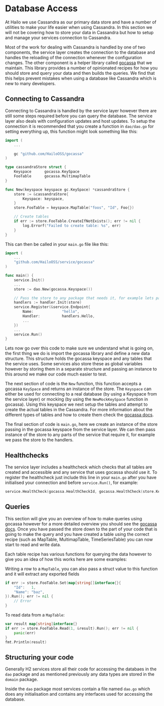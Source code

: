 # Database Access

At Hailo we use Cassandra as our primary data store and have a number of utilities to make your life easier when using Cassandra. In this section we will not be covering how to store your data in Cassandra but how to setup and manage your services connection to Cassandra.

Most of the work for dealing with Cassandra is handled by one of two components, the service layer creates the connection to the database and handles the reloading of the connection whenever the configuration changes. The other component is a helper library called [gocassa](https://github.com/HailoOSS/gocassa) that we maintain. This library provides a number of opinionated recipes for how you should store and query your data and then builds the queries. We find that this helps prevent mistakes when using a database like Cassandra which is new to many developers.

## Connecting to Cassandra

Connecting to Cassandra is handled by the service layer however there are still some steps required before you can query the database. The service layer also deals with configuration updates and host updates. To setup the connection it is recommended that you create a function in `dao/dao.go` for setting everything up, this function might look something like this:

```go
import (
    ...

    gc "github.com/HailoOSS/gocassa"
)

type cassandraStore struct {
    Keyspace      gocassa.KeySpace
    FooTable      gocassa.MultimapTable
}

func New(keyspace keyspace gc.KeySpace) *cassandraStore {
    store := &cassandraStore{
        Keyspace: keyspace,
    }
    store.FooTable = keyspace.MapTable("foos", "Id", Foo{})

    // Create tables
    if err := store.FooTable.CreateIfNotExists(); err != nil {
        log.Errorf("Failed to create table: %s", err)
    }
}
```

This can then be called in your `main.go` file like this:

```go
import (
    ...
    "github.com/HailoOSS/service/gocassa"
)

func main() {
    service.Init()
    ...
    store := dao.New(gocassa.Keyspace())

    // Pass the store to any package that needs it, for example lets pass the store to our handlers
    handlers := handler.Init(store)
    service.Register(&service.Endpoint{
        Name:             "hello",
        Handler:          handlers.Hello,
        ...
    })
    ...
    service.Run()
}
```

Lets now go over this code to make sure we understand what is going on, the first thing we do is import the gocassa library and define a new data structure. This structure holds the gocassa keyspace and any tables that the service uses. Some services also store these as global variables however by storing them in a separate structure and passing an instance to this around we make our code much easier to test.

The next section of code is the `New` function, this function accepts a gocassa `KeySpace` and returns an instance of the store. The `Keyspace` can either be used for connecting to a real database (by using a Keyspace from the service layer) or mocking (by using the `NewMockKeySpace` function in gocassa). Using this keyspace we next setup the tables and attempt to create the actual tables in the Cassandra. For more information about the different types of tables and how to create them check the [gocassa docs](https://github.com/HailoOSS/gocassa).

The final section of code is `main.go`, here we create an instance of the store passing in the gocassa keyspace from the service layer. We can then pass instance of the store to any parts of the service that require it, for example we pass the store to the handlers.

## Healthchecks

The service layer includes a healthcheck which checks that all tables are created and accessible and any service that uses gocassa should use it. To register the healthcheck just include this line in your `main.go` after you have initialised your connection and before `service.Run()`, for example:

```go
service.HealthCheck(gocassa.HealthCheckId, gocassa.HealthCheck(store.Keyspace, store.FooTable, store.BarTable, ...))
```

## Queries

This section will give you an overview of how to make queries using gocassa however for a more detailed overview you should see the [gocassa docs](https://github.com/HailoOSS/gocassa). Once you have passed the store down to the part of your code that is going to make the query and you have created a table using the correct recipe (such as MapTable, MultimapTable, TimeSeriesTable) you can now start to read and write data.

Each table recipe has various functions for querying the data however to give you an idea of how this works here are some examples:

Writing a row to a `MapTable`, you can also pass a struct value to this function and it will extract any exported fields
```go
if err := store.FooTable.Set(map[string[]interface{}{
    "Id":   1,
    "Name": "baz",
}).Run(); err != nil {
    // Error
}
```

To read data from a `MapTable`:

```go
var result map[string]interface{}
if err := store.FooTable.Read(1, &result).Run(); err != nil {
    panic(err)
}
fmt.Println(result)
```

## Structuring your code 

Generally H2 services store all their code for accessing the databaes in the `dao` package and as mentioned previously any data types are stored in the `domain` package.

Inside the `dao` package most services contain a file named `dao.go` which does any initialisation and contains any interfaces used for accessing the database.
